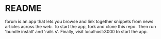 # README

forum is an app that lets you browse and link together snippets from news articles across the web. To start the app, fork and clone this repo. Then run 'bundle install' and 'rails s'. Finally, visit localhost:3000 to start the app. 
